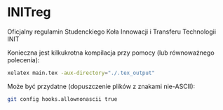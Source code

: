 # INITreg
Oficjalny regulamin Studenckiego Koła Innowacji i Transferu Technologii INIT

Konieczna jest kilkukrotna kompilacja przy pomocy (lub równoważnego polecenia):
```bash
xelatex main.tex -aux-directory="./.tex_output"
```

Może być przydatne (dopuszczenie plików z znakami nie-ASCII):
```bash
git config hooks.allownonascii true
```